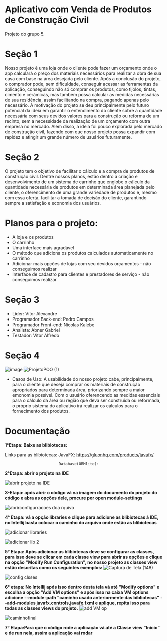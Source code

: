 # Aplicativo com Venda de Produtos de Construção Civil
Projeto do grupo 5.

# Seção 1
Nosso projeto é uma loja onde o cliente pode fazer um orçamento onde o app calculará o preço dos materiais necessários para realizar a obra de sua casa com base na área desejada pelo cliente. Após a conclusão do projeto, o comprador pode, sem dificuldade, conseguir acessar as ferramentas da aplicação, conseguindo não só comprar os produtos, como tijolos, tintas, cimento e cerâmicas, mas também possa calcular as medidas necessárias de sua residência, assim facilitando na compra, pagando apenas pelo necessário. 
A motivação do projeto se deu principalmente pelo futuro potencial da ideia em garantir o entendimento do cliente sobre a quantidade necessária com seus devidos valores para a construção ou reforma de um recinto, sem a necessidade da realização de um orçamento com outra empresa no mercado. Além disso, a ideia foi pouco explorada pelo mercado de construção civil, fazendo com que nosso projeto possa expandir com rapidez e atingir um grande número de usuários futuramente.

# Seção 2
O projeto tem o objetivo de facilitar o cálculo e a compra de produtos de construção civil. 
Dentre nossos planos, estão dentro a criação e desenvolvimento de um sistema de carrinho que englobe o cálculo da quantidade necessária de produtos em determinada área planejada pelo cliente, o oferencimento de uma grande variedade de produtos e, mesmo com essa oferta, facilitar a tomada de decisão do cliente, garantindo sempre a satisfação e economia dos usuários.
# Planos para o projeto:
* A loja e os produtos
* O carrinho
* Uma interface mais agradável
* O método que adiciona os produtos calculados automaticamente no carrinho
* Adicionar mais opções de lojas com seu devidos orçamentos - não conseguimos realizar
* Interface de cadastro para clientes e prestadores de serviço - não conseguimos realizar

# Seção 3
* Líder: Vitor Alexandre 
* Programador Back-end: Pedro Campos
* Programador Front-end: Nicolas Kalebe
* Analista: Abner Gabriel
* Testador: Vitor Alfredo

# Seção 4
![image](https://github.com/poo-ec-2024-1/g5/assets/167905655/0fee9905-e442-4bd4-91f1-a5bde97ac5b0)
![ProjetoPOO (1)](https://github.com/user-attachments/assets/5e9abde8-b6a8-45e0-b0de-618c98f8a740)

* Casos de Uso: A usabilidade do nosso projeto cabe, principalmente, para o cliente que deseja comprar os materiais de construção apropriados para determinada área, priorizando sempre a maior emonomia possível. Com o usuário oferencendo as medidas essenciais para o cálculo da área ou região que deva ser construída ou reformada, o próprio sistema do aplicativo irá realizar os cálculos para o fornecimento dos produtos.

# Documentação
**1°Etapa: Baixe as blibiotecas:** 

 Links para as blibiotecas: JavaFX: https://gluonhq.com/products/javafx/
 
                            Database(ORMlite):
                            
**2°Etapa: abrir o projeto na IDE**

![abrir projeto na IDE](https://github.com/user-attachments/assets/62fd671e-21fb-48d0-b1d8-0022eb8e36b9)

**3-Etapa: após abrir o código vá na imagem do documento do projeto do código e abra as opções dele, procure por open module-settings**

![abrirconfigurracoes doa rquivo](https://github.com/user-attachments/assets/c3c27197-5b1b-4c88-94df-59ed2821b27b)

**4° Etapa: vá a opção libraries e clique para adicione as blibiotecas à IDE, no Intellij basta colocar o caminho do arquivo onde estão as blibiotecas**

![adicionar libraries](https://github.com/user-attachments/assets/c20b7307-08e6-453d-b15b-903abd90639f)

![adicionar lib 2](https://github.com/user-attachments/assets/ecfb9aac-3562-4e44-926b-b1241abbdb2a)

**5° Etapa: Após adicionar as blibiotecas deve se configurar as classes, para isso deve se clicar em cada classe view para abrir as opções e clique na opção **"Modify Run Configuration"**, no nosso projeto as classes view estão descritas como os seguintes exemplos:**
 ![Captura de Tela (148)](https://github.com/user-attachments/assets/a94e1e08-d9f2-4c03-8548-6baa82782a64)

 ![config clsses](https://github.com/user-attachments/assets/3314b01a-2056-4e27-acc6-f055503198f2)
 
**6° etapa: No Intellij após isso dentro desta tela vá até **"Modify options"** e escolha a opção **"Add VM options"** e após isso na caixa VM options adicione --module-path "caminho usado anteriormente das bibliotecas" --add-modules javafx.controls,javafx.fxml
e aplique, repita isso para todas as classes views do projeto.**
![add VM op](https://github.com/user-attachments/assets/4d72c076-f5dd-498c-8f5b-edb331567cb3)

![caminhofinal](https://github.com/user-attachments/assets/f90fa74c-7fdd-4d4e-96cd-08a3b57c95ae)

**7° Etapa:Para que o código rode a aplicação vá até a Classe view "Inicio" e de run nela, assim a aplicação vai rodar**



